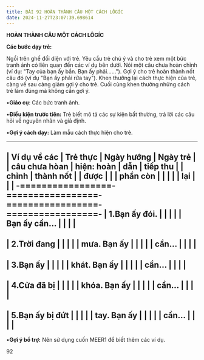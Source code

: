 ```yaml
---
title: BÀI 92 HOÀN THÀNH CÂU MỘT CÁCH LÔGÍC
date: 2024-11-27T23:07:39.698614
---
```


**HOÀN THÀNH CÂU MỘT CÁCH LÔGÍC**

**Các bước dạy trẻ:**

Ngồi trên ghế đối diện với trẻ. Yêu cầu trẻ chú ý và cho trẻ xem một
bức tranh ảnh có liên quan đến các ví dụ bên dưới. Nói một câu chưa
hoàn chỉnh (ví dụ: "Tay của bạn ấy bẩn. Bạn ấy phải......"). Gợi ý
cho trẻ hoàn thành nốt câu đó (ví dụ "Bạn ấy phải rửa tay"). Khen
thưởng lại cách thực hiện của trẻ, càng về sau càng giảm gợi ý cho
trẻ. Cuối cùng khen thưởng những cách trẻ làm đúng mà không cần gợi ý.

•**Giáo cụ**: Các bức tranh ảnh.

•**Điều kiện trước tiên:** Trẻ biết mô tả các sự kiện bất thường, trả
lời các câu hỏi về nguyên nhân và giả định.

•**Gợi ý cách dạy:** Làm mẫu cách thực hiện cho trẻ.

-------------------------------------------------------------------------
| **Ví dụ về các  | **Trẻ thực    | **Ngày hướng  | **Ngày trẻ    |
| câu chưa hòan   | hiện: hoàn    | dẫn**         | tiếp thu      |
| chỉnh**         | thành nốt     |                 | được**        |
|                 | phần còn      |                 |                 |
|                 | lại**         |                 |                 |
-=================-=================-=================-=================-
| 1.Bạn ấy đói. |                 |                 |                 |
| Bạn ấy cần... |                 |                 |                 |
-------------------------------------------------------------------------
| 2.Trời đang   |                 |                 |                 |
| mưa. Bạn ấy   |                 |                 |                 |
| cần...        |                 |                 |                 |
-------------------------------------------------------------------------
| 3.Bạn ấy      |                 |                 |                 |
| khát. Bạn ấy  |                 |                 |                 |
| cần...        |                 |                 |                 |
-------------------------------------------------------------------------
| 4.Cửa đã bị   |                 |                 |                 |
| khóa. Bạn ấy  |                 |                 |                 |
| cần...        |                 |                 |                 |
-------------------------------------------------------------------------
| 5.Bạn ấy bị đứt |                 |                 |                 |
| tay. Bạn ấy     |                 |                 |                 |
| cần...          |                 |                 |                 |
-------------------------------------------------------------------------

•**Gợi ý bổ trợ:** Nên sử dụng cuốn MEER1 để biết thêm các ví dụ.

92

